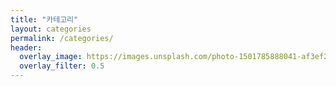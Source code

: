 ```yaml
---
title: "카테고리"
layout: categories
permalink: /categories/
header:
  overlay_image: https://images.unsplash.com/photo-1501785888041-af3ef285b470?ixlib=rb-1.2.1&ixid=eyJhcHBfaWQiOjEyMDd9&auto=format&fit=crop&w=1350&q=80
  overlay_filter: 0.5
---
```

<style>
    .archive__subtitle {
        display: inline-block;
        padding: 5px 10px;
        margin-top: 10px;
        margin-bottom: 10px;
        color: #fff;
        background-color: #555;
        border-radius: 20px;
        font-size: 18px;
    }
    .archive__subtitle {
        background-color: #aaa;
    }
</style>